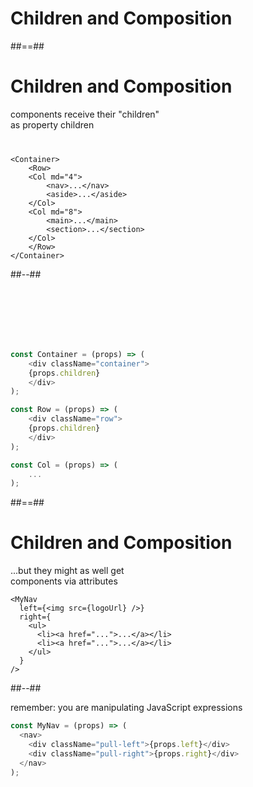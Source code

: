 <!-- .slide: class="transition bg-pink" -->

# Children and Composition

##==##

# Children and Composition

<div class="center" style="margin-bottom: 40px;">
  components receive their "children" <br />
  as property children
</div>

```JSX
<Container>
    <Row>
    <Col md="4">
        <nav>...</nav>
        <aside>...</aside>
    </Col>
    <Col md="8">
        <main>...</main>
        <section>...</section>
    </Col>
    </Row>
</Container>
```

##--##

<!-- .slide: class="with-code" -->

<br><br><br><br><br>

```typescript
const Container = (props) => (
    <div className="container">
    {props.children}
    </div>
);

const Row = (props) => (
    <div className="row">
    {props.children}
    </div>
);

const Col = (props) => (
    ...
);
```

##==##

<!-- .slide: class="two-column with-code" -->

# Children and Composition

...but they might as well get <br/> components via attributes

<!-- .element: class="center" -->

```JSX
<MyNav
  left={<img src={logoUrl} />}
  right={
    <ul>
      <li><a href="...">...</a></li>
      <li><a href="...">...</a></li>
    </ul>
  }
/>
```

##--##

remember: you are manipulating JavaScript expressions

<!-- .element: class="center" style="margin-top: 200px"  -->

```typescript
const MyNav = (props) => (
  <nav>
    <div className="pull-left">{props.left}</div>
    <div className="pull-right">{props.right}</div>
  </nav>
);
```
